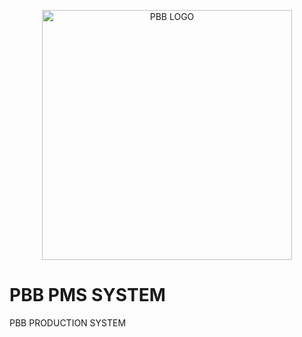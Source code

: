 <p align="center">
    <a><img src="https://thepbb.com/images/pbb-logo-new.png" width="400" alt="PBB LOGO"></a>
</p>

<h1>PBB PMS SYSTEM</h1>

<p>PBB PRODUCTION SYSTEM</p>
